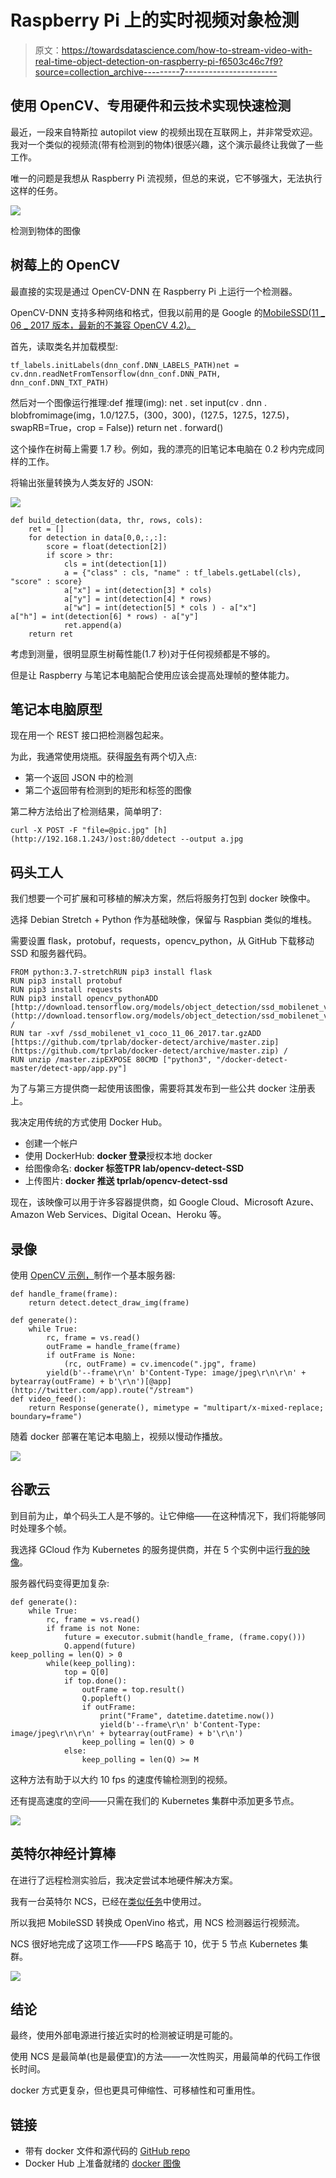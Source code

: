 # Raspberry Pi 上的实时视频对象检测

> 原文：<https://towardsdatascience.com/how-to-stream-video-with-real-time-object-detection-on-raspberry-pi-f6503c46c7f9?source=collection_archive---------7----------------------->

## 使用 OpenCV、专用硬件和云技术实现快速检测

最近，一段来自特斯拉 autopilot view 的视频出现在互联网上，并非常受欢迎。我对一个类似的视频流(带有检测到的物体)很感兴趣，这个演示最终让我做了一些工作。

唯一的问题是我想从 Raspberry Pi 流视频，但总的来说，它不够强大，无法执行这样的任务。

![](img/d134df747959a40a41812684bde89842.png)

检测到物体的图像

## 树莓上的 OpenCV

最直接的实现是通过 OpenCV-DNN 在 Raspberry Pi 上运行一个检测器。

OpenCV-DNN 支持多种网络和格式，但我以前用的是 Google 的[MobileSSD(11 _ 06 _ 2017 版本，最新的不兼容 OpenCV 4.2)。](http://download.tensorflow.org/models/object_detection/ssd_mobilenet_v1_coco_11_06_2017.tar.gz)

首先，读取类名并加载模型:

```
tf_labels.initLabels(dnn_conf.DNN_LABELS_PATH)net = cv.dnn.readNetFromTensorflow(dnn_conf.DNN_PATH,         dnn_conf.DNN_TXT_PATH)
```

然后对一个图像运行推理:def 推理(img):
net . set input(cv . dnn . blobfromimage(img，1.0/127.5，(300，300)，(127.5，127.5，127.5)，swapRB=True，crop = False))
return net . forward()

这个操作在树莓上需要 1.7 秒。例如，我的漂亮的旧笔记本电脑在 0.2 秒内完成同样的工作。

将输出张量转换为人类友好的 JSON:

![](img/d134df747959a40a41812684bde89842.png)

```
def build_detection(data, thr, rows, cols):    
    ret = []     
    for detection in data[0,0,:,:]:         
        score = float(detection[2])         
        if score > thr:             
            cls = int(detection[1])             
            a = {"class" : cls, "name" : tf_labels.getLabel(cls),  "score" : score}             
            a["x"] = int(detection[3] * cols)             
            a["y"] = int(detection[4] * rows)
            a["w"] = int(detection[5] * cols ) - a["x"]                        a["h"] = int(detection[6] * rows) - a["y"]             
            ret.append(a)     
    return ret
```

考虑到测量，很明显原生树莓性能(1.7 秒)对于任何视频都是不够的。

但是让 Raspberry 与笔记本电脑配合使用应该会提高处理帧的整体能力。

## 笔记本电脑原型

现在用一个 REST 接口把检测器包起来。

为此，我通常使用烧瓶。获得[服务](https://github.com/tprlab/docker-detect/blob/master/detect-app/app.py)有两个切入点:

*   第一个返回 JSON 中的检测
*   第二个返回带有检测到的矩形和标签的图像

第二种方法给出了检测结果，简单明了:

```
curl -X POST -F "file=@pic.jpg" [h](http://192.168.1.243/)ost:80/ddetect --output a.jpg
```

## 码头工人

我们想要一个可扩展和可移植的解决方案，然后将服务打包到 docker 映像中。

选择 Debian Stretch + Python 作为基础映像，保留与 Raspbian 类似的堆栈。

需要设置 flask，protobuf，requests，opencv_python，从 GitHub 下载移动 SSD 和服务器代码。

```
FROM python:3.7-stretchRUN pip3 install flask
RUN pip3 install protobuf
RUN pip3 install requests
RUN pip3 install opencv_pythonADD [http://download.tensorflow.org/models/object_detection/ssd_mobilenet_v1_coco_11_06_2017.tar.gz](http://download.tensorflow.org/models/object_detection/ssd_mobilenet_v1_coco_11_06_2017.tar.gz) /
RUN tar -xvf /ssd_mobilenet_v1_coco_11_06_2017.tar.gzADD [https://github.com/tprlab/docker-detect/archive/master.zip](https://github.com/tprlab/docker-detect/archive/master.zip) /
RUN unzip /master.zipEXPOSE 80CMD ["python3", "/docker-detect-master/detect-app/app.py"]
```

为了与第三方提供商一起使用该图像，需要将其发布到一些公共 docker 注册表上。

我决定用传统的方式使用 Docker Hub。

*   创建一个帐户
*   使用 DockerHub: **docker 登录**授权本地 docker
*   给图像命名: **docker 标签<local _ image _ name>TPR lab/opencv-detect-SSD**
*   上传图片: **docker 推送 tprlab/opencv-detect-ssd**

现在，该映像可以用于许多容器提供商，如 Google Cloud、Microsoft Azure、Amazon Web Services、Digital Ocean、Heroku 等。

## 录像

使用 [OpenCV 示例，](https://opencv-python-tutroals.readthedocs.io/en/latest/py_tutorials/py_gui/py_video_display/py_video_display.html)制作一个基本服务器:

```
def handle_frame(frame):
    return detect.detect_draw_img(frame)

def generate():
    while True:
        rc, frame = vs.read()
        outFrame = handle_frame(frame)
        if outFrame is None:
            (rc, outFrame) = cv.imencode(".jpg", frame)
        yield(b'--frame\r\n' b'Content-Type: image/jpeg\r\n\r\n' + bytearray(outFrame) + b'\r\n')[@app](http://twitter.com/app).route("/stream")
def video_feed():
    return Response(generate(), mimetype = "multipart/x-mixed-replace; boundary=frame")
```

随着 docker 部署在笔记本电脑上，视频以慢动作播放。

![](img/4721dfd5a03bcb43eeeb293775ae1eee.png)

## 谷歌云

到目前为止，单个码头工人是不够的。让它伸缩——在这种情况下，我们将能够同时处理多个帧。

我选择 GCloud 作为 Kubernetes 的服务提供商，并在 5 个实例中运行[我的映像](https://hub.docker.com/r/tprlab/opencv-detect-ssd)。

服务器代码变得更加复杂:

```
def generate():
    while True:
        rc, frame = vs.read()
        if frame is not None:
            future = executor.submit(handle_frame, (frame.copy()))
            Q.append(future)
keep_polling = len(Q) > 0
        while(keep_polling):            
            top = Q[0]
            if top.done():
                outFrame = top.result()
                Q.popleft()
                if outFrame:
                    print("Frame", datetime.datetime.now())
                    yield(b'--frame\r\n' b'Content-Type: image/jpeg\r\n\r\n' + bytearray(outFrame) + b'\r\n')
                keep_polling = len(Q) > 0
            else:
                keep_polling = len(Q) >= M
```

这种方法有助于以大约 10 fps 的速度传输检测到的视频。

还有提高速度的空间——只需在我们的 Kubernetes 集群中添加更多节点。

![](img/23a4b97fdf6c6db7d516f60f5415549e.png)

## 英特尔神经计算棒

在进行了远程检测实验后，我决定尝试本地硬件解决方案。

我有一台英特尔 NCS，已经在[类似任务](/robot-tank-with-raspberry-pi-and-intel-neural-computer-stick-2-77263ca7a1c7)中使用过。

所以我把 MobileSSD 转换成 OpenVino 格式，用 NCS 检测器运行视频流。

NCS 很好地完成了这项工作——FPS 略高于 10，优于 5 节点 Kubernetes 集群。

![](img/4198149d5560033a6e2287b848611012.png)

## 结论

最终，使用外部电源进行接近实时的检测被证明是可能的。

使用 NCS 是最简单(也是最便宜)的方法——一次性购买，用最简单的代码工作很长时间。

docker 方式更复杂，但也更具可伸缩性、可移植性和可重用性。

## 链接

*   带有 docker 文件和源代码的 [GitHub repo](https://github.com/tprlab/docker-detect)
*   Docker Hub 上准备就绪的 [docker 图像](https://hub.docker.com/r/tprlab/opencv-detect-ssd)